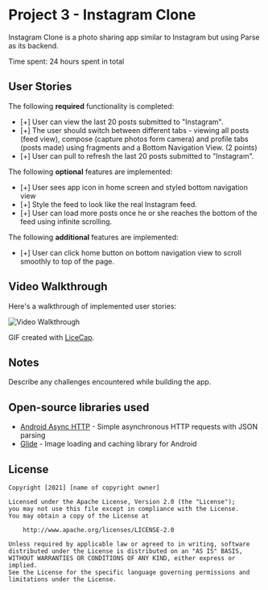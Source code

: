 # Project 3 - Instagram Clone

Instagram Clone is a photo sharing app similar to Instagram but using Parse as its backend.

Time spent: 24 hours spent in total

## User Stories

The following **required** functionality is completed:

- [+] User can view the last 20 posts submitted to "Instagram".
- [+] The user should switch between different tabs - viewing all posts (feed view), compose (capture photos form camera) and profile tabs (posts made) using fragments and a Bottom Navigation View. (2 points)
- [+] User can pull to refresh the last 20 posts submitted to "Instagram".

The following **optional** features are implemented:

- [+] User sees app icon in home screen and styled bottom navigation view
- [+] Style the feed to look like the real Instagram feed.
- [+] User can load more posts once he or she reaches the bottom of the feed using infinite scrolling.

The following **additional** features are implemented:

- [+] User can click home button on bottom navigation view to scroll smoothly to top of the page.

## Video Walkthrough

Here's a walkthrough of implemented user stories:

<img src='https://i.imgur.com/eEC6y91.gif' title='Video Walkthrough' width='' alt='Video Walkthrough' />

GIF created with [LiceCap](http://www.cockos.com/licecap/).

## Notes

Describe any challenges encountered while building the app.

## Open-source libraries used

- [Android Async HTTP](https://github.com/codepath/CPAsyncHttpClient) - Simple asynchronous HTTP requests with JSON parsing
- [Glide](https://github.com/bumptech/glide) - Image loading and caching library for Android

## License

    Copyright [2021] [name of copyright owner]

    Licensed under the Apache License, Version 2.0 (the "License");
    you may not use this file except in compliance with the License.
    You may obtain a copy of the License at

        http://www.apache.org/licenses/LICENSE-2.0

    Unless required by applicable law or agreed to in writing, software
    distributed under the License is distributed on an "AS IS" BASIS,
    WITHOUT WARRANTIES OR CONDITIONS OF ANY KIND, either express or implied.
    See the License for the specific language governing permissions and
    limitations under the License.